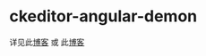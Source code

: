 # ckeditor-angular-demon

详见此[博客](https://blog.csdn.net/nzyalj/article/details/87870762) 或 此[博客](https://blog.schwarzeni.com/2019/02/21/Angular7-Ckeditor5基础功能实现)
